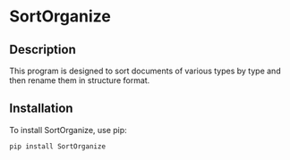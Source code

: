 # SortOrganize

## Description
This program is designed to sort documents of various types by type and then rename them in structure format.

## Installation
To install SortOrganize, use pip:

```bash
pip install SortOrganize
